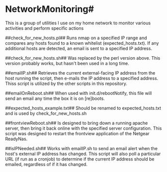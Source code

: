 # NetworkMonitoring#
This is a group of utilities I use on my home network to monitor various activities and perform specific actions

##check_for_new_hosts.pl##
Runs nmap on a specified IP range and compares any hosts found to a known whitelist (expected_hosts.txt). If any additional hosts are detected, an email is sent to a specified IP address.

##check_for_new_hosts.sh## 
Was replaced by the perl version above. This version probably works, but hasn't been used in a long time.

##emailIP.sh## 
Retrieves the current external-facing IP address from the host running the script, then e-mails the IP address to a specified address. Thiss script is utilized by the other scripts in this repository.

##emailOnReboot.sh## 
When used with init.d/rebootNotify, this file will send an email any time the box it is on [re]boots. 

##expected_hosts_example.txt## 
Should be renamed to expected_hosts.txt and is used by check_for_new_hosts.sh

##frontviewReboot.sh## 
Is designed to bring down a running apache server, then bring it back online with the specified server configuration. This script was designed to restart the frontview application of the Netgear ReadyNas.

##isIPNeeded.sh##
Works with emailIP.sh to send an email alert when the host's external IP address has changed. This script will also poll a particular URL (if run as a cronjob) to determine if the current IP address should be emailed, regardless of if it has changed.